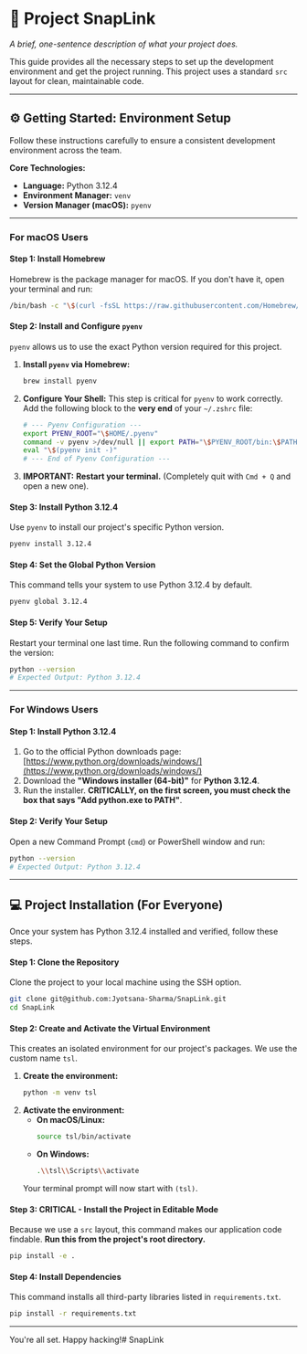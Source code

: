 # 🚀 Project SnapLink

*A brief, one-sentence description of what your project does.*

This guide provides all the necessary steps to set up the development environment and get the project running. This project uses a standard `src` layout for clean, maintainable code.

---

## ⚙️ Getting Started: Environment Setup

Follow these instructions carefully to ensure a consistent development environment across the team.

**Core Technologies:**
*   **Language:** Python 3.12.4
*   **Environment Manager:** `venv`
*   **Version Manager (macOS):** `pyenv`

---

### For macOS Users

#### Step 1: Install Homebrew
Homebrew is the package manager for macOS. If you don't have it, open your terminal and run:
```bash
/bin/bash -c "\$(curl -fsSL https://raw.githubusercontent.com/Homebrew/install/HEAD/install.sh)"
```

#### Step 2: Install and Configure `pyenv`
`pyenv` allows us to use the exact Python version required for this project.

1.  **Install `pyenv` via Homebrew:**
    ```bash
    brew install pyenv
    ```

2.  **Configure Your Shell:** This step is critical for `pyenv` to work correctly. Add the following block to the **very end** of your `~/.zshrc` file:
    ```bash
    # --- Pyenv Configuration ---
    export PYENV_ROOT="\$HOME/.pyenv"
    command -v pyenv >/dev/null || export PATH="\$PYENV_ROOT/bin:\$PATH"
    eval "\$(pyenv init -)"
    # --- End of Pyenv Configuration ---
    ```

3.  **IMPORTANT:** **Restart your terminal.** (Completely quit with `Cmd + Q` and open a new one).

#### Step 3: Install Python 3.12.4
Use `pyenv` to install our project's specific Python version.
```bash
pyenv install 3.12.4
```

#### Step 4: Set the Global Python Version
This command tells your system to use Python 3.12.4 by default.
```bash
pyenv global 3.12.4
```

#### Step 5: Verify Your Setup
Restart your terminal one last time. Run the following command to confirm the version:
```bash
python --version
# Expected Output: Python 3.12.4
```

---

### For Windows Users

#### Step 1: Install Python 3.12.4
1.  Go to the official Python downloads page: [https://www.python.org/downloads/windows/](https://www.python.org/downloads/windows/)
2.  Download the **"Windows installer (64-bit)"** for **Python 3.12.4**.
3.  Run the installer. **CRITICALLY, on the first screen, you must check the box that says "Add python.exe to PATH"**.

#### Step 2: Verify Your Setup
Open a new Command Prompt (`cmd`) or PowerShell window and run:
```bash
python --version
# Expected Output: Python 3.12.4
```

---

## 💻 Project Installation (For Everyone)

Once your system has Python 3.12.4 installed and verified, follow these steps.

#### Step 1: Clone the Repository
Clone the project to your local machine using the SSH option.
```bash
git clone git@github.com:Jyotsana-Sharma/SnapLink.git
cd SnapLink
```

#### Step 2: Create and Activate the Virtual Environment
This creates an isolated environment for our project's packages. We use the custom name `tsl`.

1.  **Create the environment:**
    ```bash
    python -m venv tsl
    ```
2.  **Activate the environment:**
    *   **On macOS/Linux:**
        ```bash
        source tsl/bin/activate
        ```
    *   **On Windows:**
        ```bash
        .\\tsl\\Scripts\\activate
        ```
    Your terminal prompt will now start with `(tsl)`.

#### Step 3: **CRITICAL** - Install the Project in Editable Mode
Because we use a `src` layout, this command makes our application code findable. **Run this from the project's root directory.**
```bash
pip install -e .
```

#### Step 4: Install Dependencies
This command installs all third-party libraries listed in `requirements.txt`.
```bash
pip install -r requirements.txt
```

---

You're all set. Happy hacking!# SnapLink
